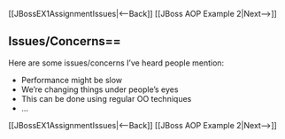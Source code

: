 [[JBossEX1AssignmentIssues|<--Back]] [[JBoss AOP Example 2|Next-->]]

## Issues/Concerns==
Here are some issues/concerns I’ve heard people mention:
* Performance might be slow
* We’re changing things under people’s eyes
* This can be done using regular OO techniques
* …

[[JBossEX1AssignmentIssues|<--Back]] [[JBoss AOP Example 2|Next-->]]
